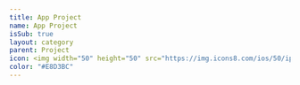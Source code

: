 ```yaml
---
title: App Project
name: App Project
isSub: true
layout: category
parent: Project
icon: <img width="50" height="50" src="https://img.icons8.com/ios/50/iphone14-pro.png" alt="iphone14-pro"/>
color: "#E8D3BC"
---
```


